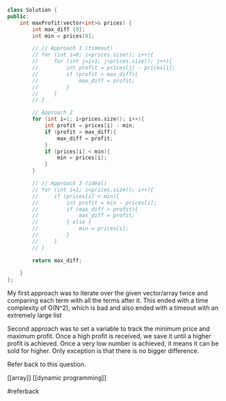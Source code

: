 ```cpp
class Solution {
public:
    int maxProfit(vector<int>& prices) {
        int max_diff {0};
        int min = prices[0];

        // // Approach 1 (timeout)
        // for (int i=0; i<prices.size(); i++){
        //     for (int j=i+1; j<prices.size(); j++){
        //         int profit = prices[j] - prices[i];
        //         if (profit > max_diff){
        //             max_diff = profit;
        //         }
        //     }
        // }

        // Approach 2
        for (int i=1; i<prices.size(); i++){
            int profit = prices[i] - min;
            if (profit > max_diff){
                max_diff = profit;
            }
            if (prices[i] < min){
                min = prices[i];
            }
        }

        // // Approach 3 (ideal)
        // for (int i=1; i<prices.size(); i++){
        //     if (prices[i] < min){
        //         int profit = min - prices[i];
        //         if (max_diff < profit){
        //             max_diff = profit;
        //         } else {
        //             min = prices[i];
        //         }
        //     }   
        // }

        return max_diff;
        
    }
};
```

My first approach was to iterate over the given vector/array twice and comparing each term with all the terms after it. This ended with a time complexity of O(N^2), which is bad and also ended with a timeout with an extremely large list

Second approach was to set a variable to track the minimum price and maximum profit. Once a high profit is received, we save it until a higher profit is achieved. Once a very low number is achieved, it means it can be sold for higher. Only exception is that there is no bigger difference. 

Refer back to this question.

[[array]]
[[dynamic programming]]

#referback
